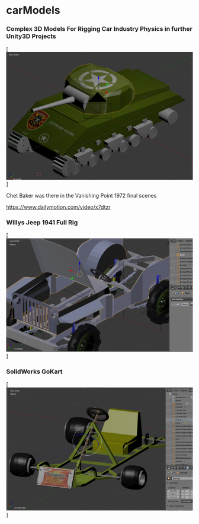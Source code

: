 # carModels

### Complex 3D Models For Rigging Car Industry Physics in further Unity3D Projects
 
 
[![gol de saprissa ... ](https://raw.githubusercontent.com/rgarro/carModels/main/sherman.png)]

Chet Baker was there in the Vanishing Point 1972 final scenes

https://www.dailymotion.com/video/x7dtzr
  
### Willys Jeep 1941 Full Rig 

[![gol de saprissa ... ](https://raw.githubusercontent.com/rgarro/carModels/main/willyschassis.PNG)]

### SolidWorks GoKart

[![gol de saprissa ... ](https://raw.githubusercontent.com/rgarro/carModels/main/gokart.png)]

